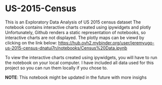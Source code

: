# US-2015-Census

This is an Exploratory Data Analysis of US 2015 census dataset
The notebook contains interactive charts created using ipywidgets and plotly
Unfortunately, Github renders a static representation of notebooks, so interactive charts are not displayed.
The plotly maps can be viewd by clicking on the link below:
https://hub.ovh2.mybinder.org/user/jeremyugo-us-2015-census-dnatui7n/notebooks/Census%20Data.ipynb

To view the interactive charts created using ipywidgets, you will have to run the notebook on your local computer.
I have included all data used for this project so you can run them locally if you chose to.

**NOTE**: This notebook might be updated in the future with more insighs


